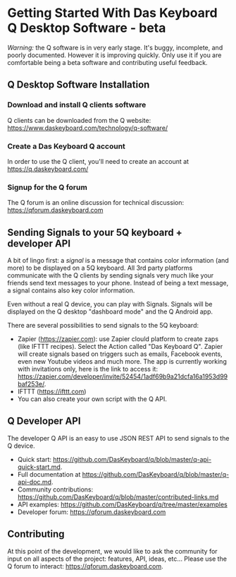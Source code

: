 # Getting Started With Das Keyboard Q Desktop Software - beta

*Warning:* the Q software is in very early stage. It's buggy, incomplete, and poorly documented.
However it is improving quickly. Only use it if you are 
comfortable being a beta software and contributing useful feedback.

## Q Desktop Software Installation

### Download and install Q clients software

Q clients can be downloaded from the Q website:
  https://www.daskeyboard.com/technology/q-software/

### Create a Das Keyboard Q account

In order to use the Q client, you'll need to create an account at
 https://q.daskeyboard.com/ 

### Signup for the Q forum

The Q forum is an online discussion for technical discussion: https://qforum.daskeyboard.com 

## Sending Signals to your 5Q keyboard + developer API

A bit of lingo first: a *signal* is a message that contains color information (and more) to be
displayed on a 5Q keyboard. All 3rd party platforms communicate with the Q clients by sending 
 signals very much like your friends send text messages to your phone. Instead of being a text message, a 
 signal contains also key color information.

Even without a real Q device, you can play with Signals. Signals will be displayed on the Q desktop "dashboard mode" and the Q Android app. 

There are several possibilities to send signals to the 5Q keyboard:
 
 - Zapier (https://zapier.com): use Zapier clould platform to create zaps (like IFTTT recipes).
 Select the Action called "Das Keyboard Q". Zapier will create signals based on triggers such as
  emails, Facebook events, even new Youtube videos and much more. The app is currently working with invitations only, here is the link to access it: https://zapier.com/developer/invite/52454/1adf69b9a21dcfa16a1953d99baf253e/. 
 - IFTTT (https://ifttt.com)
 - You can also create your own script with the Q API.
 
## Q Developer API

The developer Q API is an easy to use JSON REST API to send signals to the Q device.

- Quick start: https://github.com/DasKeyboard/q/blob/master/q-api-quick-start.md.
- Full documentation at https://github.com/DasKeyboard/q/blob/master/q-api-doc.md.
- Community contributions: https://github.com/DasKeyboard/q/blob/master/contributed-links.md
- API examples: https://github.com/DasKeyboard/q/tree/master/examples
- Developer forum: https://qforum.daskeyboard.com

## Contributing

At this point of the development, we would like to ask the community for input on all aspects
 of the project: features, API, ideas, etc... 
 Please use the Q forum to interact: https://qforum.daskeyboard.com.
 


